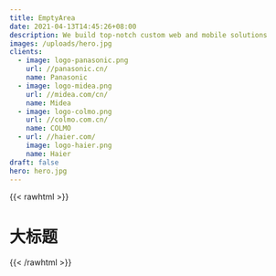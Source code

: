 ```yaml
---
title: EmptyArea
date: 2021-04-13T14:45:26+08:00
description: We build top-notch custom web and mobile solutions
images: /uploads/hero.jpg
clients:
  - image: logo-panasonic.png
    url: //panasonic.cn/
    name: Panasonic
  - image: logo-midea.png
    url: //midea.com/cn/
    name: Midea
  - image: logo-colmo.png
    url: //colmo.com.cn/
    name: COLMO
  - url: //haier.com/
    image: logo-haier.png
    name: Haier
draft: false
hero: hero.jpg
---
```


{{< rawhtml >}}
  <h1 class="text-4xl text-red-500">大标题</h1>
{{< /rawhtml >}}

